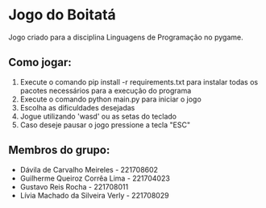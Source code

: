 # Jogo do Boitatá
Jogo criado para a disciplina Linguagens de Programação no pygame.

## Como jogar:
1. Execute o comando pip install -r requirements.txt para instalar todas os pacotes necessários para a execução do programa
2. Execute o comando python main.py para iniciar o jogo
3. Escolha as dificuldades desejadas
4. Jogue utilizando 'wasd' ou as setas do teclado
5. Caso deseje pausar o jogo pressione a tecla "ESC"

## Membros do grupo:
- Dávila de Carvalho Meireles - 221708602 
- Guilherme Queiroz Corrêa Lima - 221704023
- Gustavo Reis Rocha - 221708011
- Lívia Machado da Silveira Verly - 221708029
